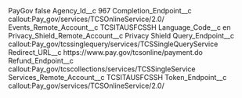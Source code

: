 <?xml version="1.0" encoding="UTF-8"?>
<CustomMetadata xmlns="http://soap.sforce.com/2006/04/metadata" xmlns:xsi="http://www.w3.org/2001/XMLSchema-instance" xmlns:xsd="http://www.w3.org/2001/XMLSchema">
    <label>PayGov</label>
    <protected>false</protected>
    <values>
        <field>Agency_Id__c</field>
        <value xsi:type="xsd:string">967</value>
    </values>
    <values>
        <field>Completion_Endpoint__c</field>
        <value xsi:type="xsd:string">callout:Pay_gov/services/TCSOnlineService/2.0/</value>
    </values>
    <values>
        <field>Events_Remote_Account__c</field>
        <value xsi:type="xsd:string">TCSITAUSFCSSH</value>
    </values>
    <values>
        <field>Language_Code__c</field>
        <value xsi:type="xsd:string">en</value>
    </values>
    <values>
        <field>Privacy_Shield_Remote_Account__c</field>
        <value xsi:type="xsd:string">Privacy Shield</value>
    </values>
    <values>
        <field>Query_Endpoint__c</field>
        <value xsi:type="xsd:string">callout:Pay_gov/tcssinglequery/services/TCSSingleQueryService</value>
    </values>
    <values>
        <field>Redirect_URL__c</field>
        <value xsi:type="xsd:string">https://www.pay.gov/tcsonline/payment.do</value>
    </values>
    <values>
        <field>Refund_Endpoint__c</field>
        <value xsi:type="xsd:string">callout:Pay_gov/tcscollections/services/TCSSingleService</value>
    </values>
    <values>
        <field>Services_Remote_Account__c</field>
        <value xsi:type="xsd:string">TCSITAUSFCSSH</value>
    </values>
    <values>
        <field>Token_Endpoint__c</field>
        <value xsi:type="xsd:string">callout:Pay_gov/services/TCSOnlineService/2.0/</value>
    </values>
</CustomMetadata>
